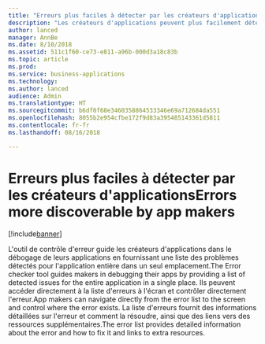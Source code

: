 ```yaml
---
title: "Erreurs plus faciles à détecter par les créateurs d'applications"
description: "Les créateurs d'applications peuvent plus facilement détecter et corriger les erreurs dans leur application"
author: lanced
manager: AnnBe
ms.date: 8/10/2018
ms.assetid: 511c1f60-ce73-e811-a96b-000d3a18c83b
ms.topic: article
ms.prod: 
ms.service: business-applications
ms.technology: 
ms.author: lanced
audience: Admin
ms.translationtype: HT
ms.sourcegitcommit: b6df0f68e3460358864533346e69a712684da551
ms.openlocfilehash: 8055b2e954cfbe172f9d83a395485143361d5811
ms.contentlocale: fr-fr
ms.lasthandoff: 08/16/2018

---
```

# <a name="errors-more-discoverable-by-app-makers"></a><span data-ttu-id="53377-103">Erreurs plus faciles à détecter par les créateurs d'applications</span><span class="sxs-lookup"><span data-stu-id="53377-103">Errors more discoverable by app makers</span></span>


[!include[banner](../../includes/banner.md)]

<span data-ttu-id="53377-104">L'outil de contrôle d'erreur guide les créateurs d'applications dans le débogage de leurs applications en fournissant une liste des problèmes détectés pour l'application entière dans un seul emplacement.</span><span class="sxs-lookup"><span data-stu-id="53377-104">The Error checker tool guides makers in debugging their apps by providing a list of detected issues for the entire application in a single place.</span></span> <span data-ttu-id="53377-105">Ils peuvent accéder directement à la liste d'erreurs à l'écran et contrôler directement l'erreur.</span><span class="sxs-lookup"><span data-stu-id="53377-105">App makers can navigate directly from the error list to the screen and control where the error exists.</span></span> <span data-ttu-id="53377-106">La liste d'erreurs fournit des informations détaillées sur l'erreur et comment la résoudre, ainsi que des liens vers des ressources supplémentaires.</span><span class="sxs-lookup"><span data-stu-id="53377-106">The error list provides detailed information about the error and how to fix it and links to extra resources.</span></span>

